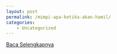 ```yaml
---
layout: post
permalink: /mimpi-apa-ketika-akan-hamil/
categories:
    - Uncategorized
---
```


[Baca Selengkapnya](/02)